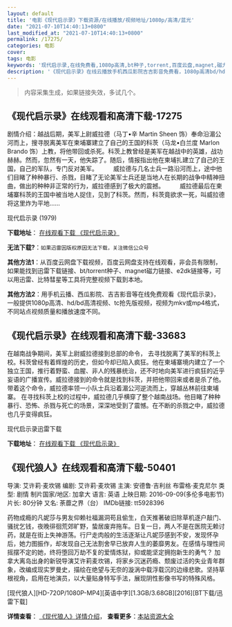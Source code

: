 ```yaml
---
layout: default
title: '电影《现代启示录》下载资源/在线播放/视频地址/1080p/高清/蓝光'
date: "2021-07-10T14:40:13+0800"
last_modified_at: "2021-07-10T14:40:13+0800"
permalink: /17275/
categories: 电影
cover:
tags: 电影
keywords: '现代启示录,在线免费看,1080p高清,bt种子,torrent,百度云盘,magnet,磁力链,迅雷下载资源'
description: '《现代启示录》在线云播放手机西瓜影院吉吉影音免费看，1080p高清bd/hd未删减完整版和tc抢先枪版，mkv/mp4格式，附带bt/torrent种子、magnet/磁力链、百度云盘、网盘资源迅雷下载链接'
---
```


>内容采集生成，如果链接失效，多试几个。


## 《现代启示录》在线观看和高清下载-17275

剧情介绍：越战后期，美军上尉威拉德（马丁•辛 Martin Sheen 饰）奉命沿湄公河而上，搜寻脱离美军在柬埔寨建立了自己的王国的科茨（马龙•白兰度 Marlon Brando 饰）上教，将他带回或杀死。科茨上教曾经是美军在越战中的英雄，战功赫赫。然而，忽然有一天，他失踪了。随后，情报指出他在柬埔扎建立了自己的王国，自己的军队，专门反对美军。  　　威拉德与几名士兵一路沿河而上，途中他们目睹了种种暴行、杀戮，目睹了无论美军士兵还是当地人在长期的战争中精神扭曲，做出的种种非正常的行为，威拉德感到了极大的震撼。  　　威拉德最后在柬埔寨科茨的王国中被当地人捉住，见到了科茨。然而，科茨竟欲求一死，叫威拉德将这里炸为平地……


现代启示录 (1979)

**下载地址**： [在线观看下载 《现代启示录》](https://www.btbtdy.me/btdy/dy3661.html) 


**无法下载?**：`如果迅雷因版权原因无法下载，关注微信公众号 `

**其他方法1**：从百度云网盘下载视频，百度云网盘支持在线观看，非会员有限制，如果能找到迅雷下载链接、bt/torrent种子、magnet磁力链接、e2dk链接等，可以用迅雷、比特彗星等工具将完整视频下载到本地。

**其他方法2**：用手机云播、西瓜影院、吉吉影音等在线免费观看《现代启示录》，一般提供1080p高清、hd/bd高清视频、tc抢先版视频，视频为mkv或mp4格式，不同站点视频质量和播放速度不同。


## 《现代启示录》在线观看和高清下载-33683

在越南战争期间，美军上尉威拉德接到总部的命令， 去寻找脱离了美军的科茨上校。科茨曾经有着辉煌的历史，但如今却已陷入疯狂。他在柬埔寨境内建立了一个独立王国，推行着野蛮、血腥、非人的残暴统治，还不时地向美军进行疯狂的近乎妄语的广播宣传。威拉德接到的命令就是找到科茨，并把他带回来或者是杀了他。带着这个命令，威拉德率领一小队士兵沿着湄公河逆流而上，穿越丛林前往柬埔寨。 在寻找科茨上校的过程中，威拉德几乎横穿了整个越南战场。他目睹了种种暴行、恐怖、杀戮与死亡的场景，深深地受到了震憾。在不断的杀戮之中，威拉德也几乎变得疯狂。


现代启示录迅雷下载

**下载地址**： [在线观看下载 《现代启示录》](https://www.993dy.com//vod-detail-id-14230.html) 


## 《现代狼人》在线观看和高清下载-50401

导演: 艾许莉·麦坎锡 编剧: 艾许莉·麦坎锡 主演: 安德鲁·吉利丝 布雷格·麦克尼尔 类型: 剧情 制片国家/地区: 加拿大 语言: 英语 上映日期: 2016-09-09(多伦多电影节) 片长: 80分钟 又名: 荼蘼之界（台） IMDb链接: tt5928396

药物成瘾的凡妮莎与男友仰赖社福漏洞苟且偷生，白天推著破旧除草机逐户敲门、骚扰乞钱，夜晚徘徊荒郊旷野，蛰居废弃拖车。日复一日，两人不是在医院无赖讨药，就是在街上失神游荡。行尸走肉般的生活逐渐让凡妮莎感到不安，发现怀孕后，她力图振作，却发现自己无法割舍早已放弃人生的萎靡男友。在感情与理性间摇摆不定的她，终将堕回万劫不复的爱情炼狱，抑或能坚定拥抱新生的勇气？ 加拿大离岛出身的新锐导演艾许莉麦坎锡，将家乡沉迷药瘾、颓废过活的失业青年群象，改编成现实罗曼史，描绘在绝望与无奈的漩涡中载浮载沉的边缘悲歌。坚持草根视角，启用在地演员，以大量贴身特写手法，展现阴性影像书写的特殊风格。


[现代狼人][HD-720P/1080P-MP4][英语中字][1.3GB/3.68GB][2016][BT下载/迅雷下载]

**详情查看**： [《现代狼人》详情介绍](/movie/50401/)， **查看更多**：[本站资源大全](/movie/t/all/)

